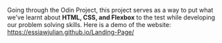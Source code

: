 Going through the Odin Project, this project serves as a way to put what we've learnt about **HTML, CSS, and Flexbox** to the test while developing our problem solving skills.
Here is a demo of the website: https://essiawjulian.github.io/Landing-Page/
